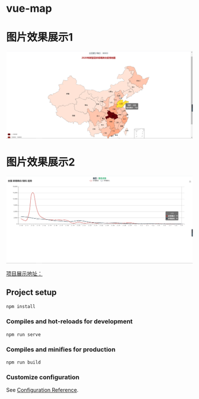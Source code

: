 # vue-map
# 图片效果展示1
<img src="img/show.png" />

# 图片效果展示2
<img src="img/show1.png" />

<a href="https://nieyangyang712.github.io/">项目展示地址：</a>

## Project setup
```
npm install
```
### Compiles and hot-reloads for development
```
npm run serve
```

### Compiles and minifies for production
```
npm run build
```

### Customize configuration
See [Configuration Reference](https://cli.vuejs.org/config/).
